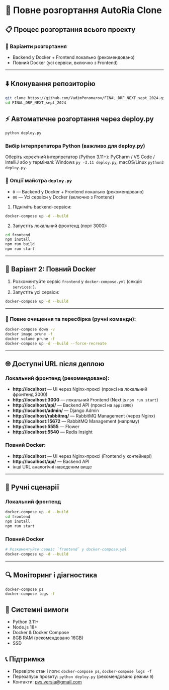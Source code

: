 # 🚀 Повне розгортання AutoRia Clone

## 📋 Процес розгортання всього проекту

### 🎯 Варіанти розгортання
- Backend у Docker + Frontend локально (рекомендовано)
- Повний Docker (усі сервіси, включно з Frontend)

---

## ⬇️ Клонування репозиторію
```bash
git clone https://github.com/VadimPonomarov/FINAL_DRF_NEXT_sept_2024.git
cd FINAL_DRF_NEXT_sept_2024
```

## ⚡ Автоматичне розгортання через deploy.py

```bash
python deploy.py
```

### Вибір інтерпретатора Python (важливо для deploy.py)

Оберіть коректний інтерпретатор (Python 3.11+): PyCharm / VS Code / IntelliJ або у терміналі: Windows `py -3.11 deploy.py`, macOS/Linux `python3 deploy.py`.

### 🔢 Опції майстра `deploy.py`
- `0` — Backend у Docker + Frontend локально (рекомендовано)
- `00` — Усі сервіси у Docker (включно з Frontend)

1) Підніміть backend-сервіси:
```bash
docker-compose up -d --build
```

2) Запустіть локальний фронтенд (порт 3000):
```bash
cd frontend
npm install
npm run build
npm run start
```

---

## 🐳 Варіант 2: Повний Docker

1) Розкоментуйте сервіс `frontend` у `docker-compose.yml` (секція `services:`).
2) Запустіть усі сервіси:
```bash
docker-compose up -d --build
```

---

<!-- Вилучено: декоративний розділ про прогрес-бари не відповідає реальності -->



### 🧹 Повне очищення та пересбірка (ручні команди):
```bash
docker-compose down -v
docker image prune -f
docker volume prune -f
docker-compose up -d --build --force-recreate
```

<!-- Вилучено: опис перевірок неактуальних файлів -->

<!-- Вилучено: декоративні блоки очікування -->

---

## 🌐 Доступні URL після деплою

### Локальний фронтенд (рекомендовано):
- **http://localhost** — UI через Nginx-проксі (проксі на локальний фронтенд 3000)
- **http://localhost:3000** — локальний Frontend (Next.js `npm run start`)
- **http://localhost/api/** — Backend API (проксі на `app:8000`)
- **http://localhost/admin/** — Django Admin
- **http://localhost/rabbitmq/** — RabbitMQ Management (через Nginx)
- **http://localhost:15672** — RabbitMQ Management (напряму)
- **http://localhost:5555** — Flower
- **http://localhost:5540** — Redis Insight

### Повний Docker:
- **http://localhost** — UI через Nginx-проксі (Frontend у контейнері)
- **http://localhost/api/** — Backend API
- інші URL аналогічні наведеним вище

---

## 🔧 Ручні сценарії

### Локальний фронтенд
```bash
docker-compose up -d --build
cd frontend
npm install
npm run start
```

### Повний Docker
```bash
# Розкоментуйте сервіс `frontend` у docker-compose.yml
docker-compose up -d --build
```

---

## 🔍 Моніторинг і діагностика
```bash
docker-compose ps
docker-compose logs -f
```

## 🔧 Системні вимоги
- Python 3.11+
- Node.js 18+
- Docker & Docker Compose
- 8GB RAM (рекомендовано 16GB)
- SSD

## 📞 Підтримка
- Перевірте стан і логи: `docker-compose ps`, `docker-compose logs -f`
- Перезапуск проєкту: `python deploy.py` (рекомендовано режим `0`)
- Контакти: pvs.versia@gmail.com

